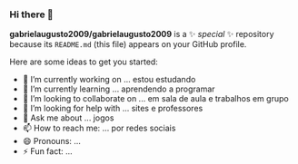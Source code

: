 ### Hi there 👋

**gabrielaugusto2009/gabrielaugusto2009** is a ✨ _special_ ✨ repository because its `README.md` (this file) appears on your GitHub profile.

Here are some ideas to get you started:

- 🔭 I’m currently working on ... estou estudando
- 🌱 I’m currently learning ... aprendendo a programar
- 👯 I’m looking to collaborate on ... em sala de aula e trabalhos em grupo
- 🤔 I’m looking for help with ... sites e professores
- 💬 Ask me about ... jogos
- 📫 How to reach me: ... por redes sociais
- 😄 Pronouns: ...
- ⚡ Fun fact: ...
